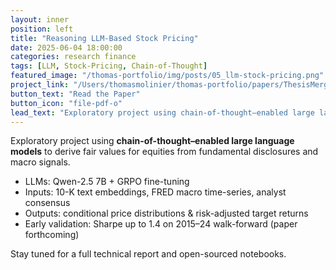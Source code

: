 ```yaml
---
layout: inner
position: left
title: "Reasoning LLM-Based Stock Pricing"
date: 2025-06-04 18:00:00
categories: research finance
tags: [LLM, Stock-Pricing, Chain-of-Thought]
featured_image: "/thomas-portfolio/img/posts/05_llm-stock-pricing.png"
project_link: "/Users/thomasmolinier/thomas-portfolio/papers/ThesisMerged-7.pdf"
button_text: "Read the Paper"
button_icon: "file-pdf-o"
lead_text: "Exploratory project using chain-of-thought–enabled large language models to derive fair values for equities from fundamental disclosures and macro signals."
---
```


Exploratory project using **chain-of-thought–enabled large language models** to derive fair values for equities from fundamental disclosures and macro signals.

* LLMs: Qwen-2.5 7B + GRPO fine-tuning  
* Inputs: 10-K text embeddings, FRED macro time-series, analyst consensus  
* Outputs: conditional price distributions & risk-adjusted target returns  
* Early validation: Sharpe up to 1.4 on 2015–24 walk-forward (paper forthcoming)

Stay tuned for a full technical report and open-sourced notebooks.